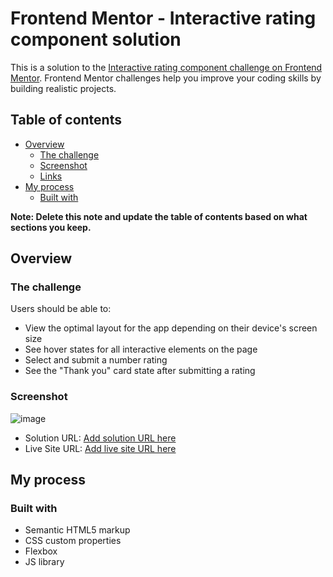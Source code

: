 # Frontend Mentor - Interactive rating component solution

This is a solution to the [Interactive rating component challenge on Frontend Mentor](https://www.frontendmentor.io/challenges/interactive-rating-component-koxpeBUmI). Frontend Mentor challenges help you improve your coding skills by building realistic projects. 

## Table of contents

- [Overview](#overview)
  - [The challenge](#the-challenge)
  - [Screenshot](#screenshot)
  - [Links](#links)
- [My process](#my-process)
  - [Built with](#built-with)

**Note: Delete this note and update the table of contents based on what sections you keep.**

## Overview

### The challenge

Users should be able to:

- View the optimal layout for the app depending on their device's screen size
- See hover states for all interactive elements on the page
- Select and submit a number rating
- See the "Thank you" card state after submitting a rating

### Screenshot

![image](https://github.com/magname/Interative-rating-component/assets/60057043/f1483648-a6b6-42b5-b4a8-ea20fc06bd52)

- Solution URL: [Add solution URL here]()
- Live Site URL: [Add live site URL here](https://magname.github.io/Interative-rating-component/)

## My process

### Built with

- Semantic HTML5 markup
- CSS custom properties
- Flexbox
- JS library
